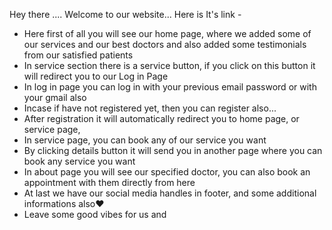Hey there .... 
Welcome to our website... Here is It's link - 

* Here first of all you will see our home page, where we added some of our services and our best doctors  and also added some testimonials from our satisfied patients 
* In service section there is a service button, if you click on this button it will redirect you to our     Log in Page
* In log in page you can log in with your previous email password or with your gmail also
* Incase if have not registered yet, then you can register also...
* After registration it will automatically redirect you to home page, or service page, 
* In service page, you can book any of our service you want 
* By clicking details button it
   will send you in another page where you can book any service you want
* In about page you will see our specified doctor, you can also book an appointment with them directly     from here
* At last we have our social media handles in footer, and some additional informations also❤️
* Leave some good vibes for us and